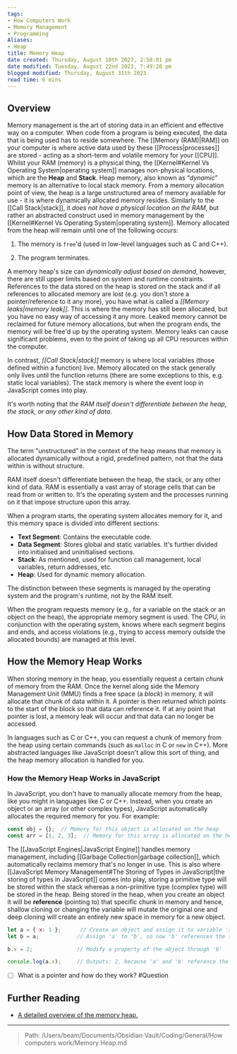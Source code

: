 ```yaml
---
tags: 
- How Computers Work
- Memory Management
- Programming
Aliases:
- Heap
title: Memory Heap
date created: Thursday, August 10th 2023, 2:58:01 pm
date modified: Tuesday, August 22nd 2023, 7:49:20 pm
blogged modified: Thursday, August 31th 2023
read time: 6 mins
---
```

## Overview

Memory management is the art of storing data in an efficient and effective way on a computer. When code from a program is being executed, the data that is being used has to reside somewhere. The [[Memory (RAM)|RAM]] on your computer is where active data used by these [[Process|processes]] are stored - acting as a short-term and volatile memory for your [[CPU]]. Whilst your RAM (memory) is a physical thing, the [[Kernel#Kernel Vs Operating System|operating system]] manages non-physical locations, which are the **Heap** and **Stack**. Heap memory, also known as “*dynamic*” memory is an alternative to local stack memory. From a memory allocation point of view, the heap is a large unstructured area of memory available for use - it is where dynamically allocated memory resides. Similarly to the [[Call Stack|stack]], it *does not have a physical location on the RAM*, but rather an abstracted construct used in memory management by the [[Kernel#Kernel Vs Operating System|operating system]]. Memory allocated from the heap will remain until one of the following occurs:

1) The memory is `free`'d (used in low-level languages such as C and C++).

2) The program terminates.

A memory heap's size can *dynamically adjust based on demand*, however, there are still upper limits based on system and runtime constraints. References to the data stored on the heap is stored on the stack and if all references to allocated memory are lost (e.g. you don't store a pointer/reference to it any more), you have what is called a *[[Memory leaks|memory leak]]*. This is where the memory has still been allocated, but you have no easy way of accessing it any more. Leaked memory cannot be reclaimed for future memory allocations, but when the program ends, the memory will be free'd up by the operating system. Memory leaks can cause significant problems, even to the point of taking up all CPU resources within the computer.

In contrast, *[[Call Stack|stack]]* memory is where local variables (those defined within a function) live. Memory allocated on the stack generally only lives until the function returns (there are some exceptions to this, e.g. static local variables). The stack memory is where the event loop in JavaScript comes into play.

It's worth noting that *the RAM itself doesn't differentiate between the heap, the stack, or any other kind of data*.

## How Data Stored in Memory

The term "unstructured" in the context of the heap means that memory is allocated dynamically without a rigid, predefined pattern, not that the data within is without structure.

RAM itself doesn't differentiate between the heap, the stack, or any other kind of data. RAM is essentially a vast array of storage cells that can be read from or written to. It's the operating system and the processes running on it that impose structure upon this array.

When a program starts, the operating system allocates memory for it, and this memory space is divided into different sections:

- **Text Segment**: Contains the executable code.
- **Data Segment**: Stores global and static variables. It's further divided into initialised and uninitialised sections.
- **Stack**: As mentioned, used for function call management, local variables, return addresses, etc.
- **Heap**: Used for dynamic memory allocation.

The distinction between these segments is managed by the operating system and the program's runtime, not by the RAM itself.

When the program requests memory (e.g., for a variable on the stack or an object on the heap), the appropriate memory segment is used. The CPU, in conjunction with the operating system, knows where each segment begins and ends, and access violations (e.g., trying to access memory outside the allocated bounds) are managed at this level.

## How the Memory Heap Works

When storing memory in the heap, you essentially request a certain *chunk* of memory from the RAM. Once the kernel along side the Memory Management Unit (MMU) finds a free space (a *block*) in memory, it will allocate that chunk of data within it. A pointer is then returned which points to the start of the block so that data can reference it. If at any point that pointer is lost, a memory leak will occur and that data can no longer be accessed.

In languages such as C or C++, you can request a chunk of memory from the heap using certain commands (such as `malloc` in C or `new` in C++). More abstracted languages like JavaScript doesn't allow this sort of thing, and the heap memory allocation is handled for you.

### How the Memory Heap Works in JavaScript

In JavaScript, you don't have to manually allocate memory from the heap, like you might in languages like C or C++. Instead, when you create an object or an array (or other complex types), JavaScript automatically allocates the required memory for you. For example:

```JavaScript
const obj = {};  // Memory for this object is allocated on the heap
const arr = [1, 2, 3];  // Memory for this array is allocated on the heap`
```

The [[JavaScript Engines|JavaScript Engine]] handles memory management, including [[Garbage Collection|garbage collection]], which automatically reclaims memory that's no longer in use. This is also where [[JavaScript Memory Management#The Storing of Types in JavaScript|the storing of types in JavaScript]] comes into play, storing a primitive type will be stored within the stack whereas a non-primitive type (complex type) will be stored in the heap. Being stored in the heap, when you create an object it will be **reference** (pointing to) that specific chunk in memory and hence, shallow cloning or changing the variable will mutate the original one and deep cloning will create an entirely new space in memory for a new object.

```JavaScript
let a = { x: 1 };      // Create an object and assign it to variable 'a'
let b = a;            // Assign 'a' to 'b', so now 'b' references the same object as 'a'

b.x = 2;              // Modify a property of the object through 'b'

console.log(a.x);     // Outputs: 2, because 'a' and 'b' reference the same object in memory 
```

- [ ] What is a pointer and how do they work? #Question 

## Further Reading

- [A detailed overview of the memory heap.](https://opendsa-server.cs.vt.edu/ODSA/Books/CS2/html/HeapMem.html#:~:text=The%20heap%20is%20a%20large,calling%20the%20heap%20allocation%20operation.)

---

> Path: /Users/beam/Documents/Obsidian Vault/Coding/General/How computers work/Memory Heap.md